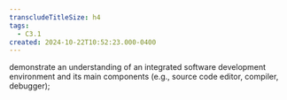```yaml
---
transcludeTitleSize: h4
tags:
  - C3.1
created: 2024-10-22T10:52:23.000-0400
---
```

demonstrate an understanding of an integrated software development environment and its main components (e.g., source code editor, compiler, debugger);